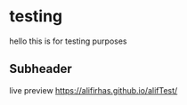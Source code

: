 # testing

hello this is for testing purposes

## Subheader 

live preview https://alifirhas.github.io/alifTest/
